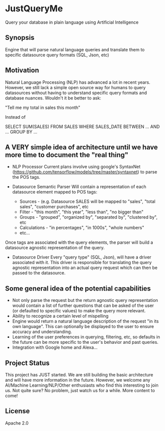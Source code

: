 # JustQueryMe
Query your database in plain language using Artificial Intelligence

## Synopsis

Engine that will parse natural language queries and translate them to specific datasource query formats (SQL, Json, etc)

## Motivation

Natural Language Processing (NLP) has advanced a lot in recent years. However, we still lack a simple open source way for humans to query datasources without having to understand specific query formats and database nuances. Wouldn't it be better to ask:

"Tell me my total in sales this month"

Instead of

SELECT SUM(SALES) FROM SALES WHERE SALES_DATE BETWEEN ... AND ... GROUP BY ...

## A VERY simple idea of architecture until we have more time to document the "real thing"

- NLP Processor
Current plans involve using google's SyntaxNet (https://github.com/tensorflow/models/tree/master/syntaxnet) to parse the POS tags. 

- Datasource Semantic Parser
Will contain a representation of each datasource element mapped to POS tags:
  - Sources - (e.g. Datasource SALES will be mapped to "sales", "total sales", "customer purchases", etc
  - Filter -  "this month", "this year", "less than", "no bigger than"
  - Groups - "grouped", "organized by", "separated by", "clustered by", etc
  - Calculations - "in percentages", "in 1000s", "whole numbers"
  - etc...
  
Once tags are associated with the query elements, the parser will build a datasource agnostic representation of the query.

- Datasource Driver
Every "query type" (SQL, Json), will have a driver associated with it. This driver is responsible for translating the query agnostic representation into an actual query request which can then be passed to the datasource.

## Some general idea of the potential capabilities

- Not only parse the request but the return agnostic query representation would contain a list of further questions that can be asked of the user (or defaulted to specific values) to make the query more relevant.
- Ability to recognize a certain level of mispelling
- Engine would return a natural language description of the request "in its own language". This can optionally be displayed to the user to ensure accuracy and understanding.
- Learning of the user preferences in querying, filtering, etc, so defaults in the future can be more specific to the user's behavior and past queries.
- Integration with Google home and Alexa...

## Project Status

This project has JUST started. We are still building the basic architecture and will have more information in the future. However, we welcome any AI/Machine Learning/NLP/Other enthusiasts who find this interesting to join us. Not quite sure? No problem, just watch us for a while. More content to come!

## License

Apache 2.0
